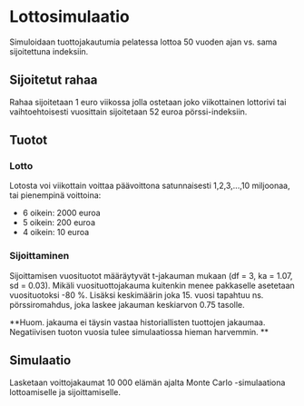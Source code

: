 # Lottosimulaatio
Simuloidaan tuottojakautumia pelatessa lottoa 50 vuoden ajan vs. sama sijoitettuna indeksiin.

## Sijoitetut rahaa

Rahaa sijoitetaan 1 euro viikossa jolla ostetaan joko viikottainen lottorivi tai vaihtoehtoisesti vuosittain sijoitetaan 52 euroa pörssi-indeksiin.

## Tuotot

### Lotto

Lotosta voi viikottain voittaa päävoittona satunnaisesti 1,2,3,...,10 miljoonaa, tai pienempinä voittoina:

* 6 oikein: 2000 euroa
* 5 oikein: 200 euroa
* 4 oikein: 10 euroa

### Sijoittaminen

Sijoittamisen vuosituotot määräytyvät t-jakauman mukaan (df = 3, ka = 1.07, sd = 0.03).
Mikäli vuosituottojakauma kuitenkin menee pakkaselle asetetaan vuosituotoksi -80 %.
Lisäksi keskimäärin joka 15. vuosi tapahtuu ns. pörssiromahdus, joka laskee jakauman keskiarvon 0.75 tasolle.

**Huom. jakauma ei täysin vastaa historiallisten tuottojen jakaumaa. Negatiivisen tuoton vuosia tulee simulaatiossa hieman harvemmin. **

## Simulaatio

Lasketaan voittojakaumat 10 000 elämän ajalta Monte Carlo -simulaationa lottoamiselle ja sijoittamiselle.
